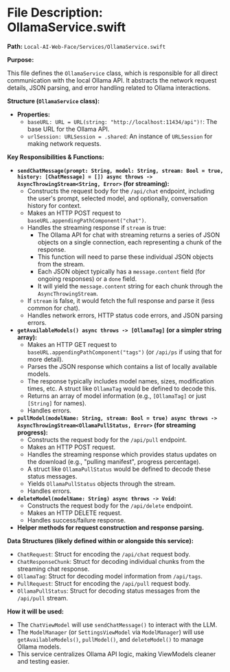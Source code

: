 # File Description: OllamaService.swift

**Path:** `Local-AI-Web-Face/Services/OllamaService.swift`

**Purpose:**

This file defines the `OllamaService` class, which is responsible for all direct communication with the local Ollama API. It abstracts the network request details, JSON parsing, and error handling related to Ollama interactions.

**Structure (`OllamaService` class):**

*   **Properties:**
    *   `baseURL: URL = URL(string: "http://localhost:11434/api")!`: The base URL for the Ollama API.
    *   `urlSession: URLSession = .shared`: An instance of `URLSession` for making network requests.

**Key Responsibilities & Functions:**

*   **`sendChatMessage(prompt: String, model: String, stream: Bool = true, history: [ChatMessage] = []) async throws -> AsyncThrowingStream<String, Error>` (for streaming):**
    *   Constructs the request body for the `/api/chat` endpoint, including the user's prompt, selected model, and optionally, conversation history for context.
    *   Makes an HTTP POST request to `baseURL.appendingPathComponent("chat")`.
    *   Handles the streaming response if `stream` is true:
        *   The Ollama API for chat with streaming returns a series of JSON objects on a single connection, each representing a chunk of the response.
        *   This function will need to parse these individual JSON objects from the stream.
        *   Each JSON object typically has a `message.content` field (for ongoing responses) or a `done` field.
        *   It will yield the `message.content` string for each chunk through the `AsyncThrowingStream`.
    *   If `stream` is false, it would fetch the full response and parse it (less common for chat).
    *   Handles network errors, HTTP status code errors, and JSON parsing errors.
*   **`getAvailableModels() async throws -> [OllamaTag]` (or a simpler string array):**
    *   Makes an HTTP GET request to `baseURL.appendingPathComponent("tags")` (or `/api/ps` if using that for more detail).
    *   Parses the JSON response which contains a list of locally available models.
    *   The response typically includes model names, sizes, modification times, etc. A struct like `OllamaTag` would be defined to decode this.
    *   Returns an array of model information (e.g., `[OllamaTag]` or just `[String]` for names).
    *   Handles errors.
*   **`pullModel(modelName: String, stream: Bool = true) async throws -> AsyncThrowingStream<OllamaPullStatus, Error>` (for streaming progress):**
    *   Constructs the request body for the `/api/pull` endpoint.
    *   Makes an HTTP POST request.
    *   Handles the streaming response which provides status updates on the download (e.g., "pulling manifest", progress percentage).
    *   A struct like `OllamaPullStatus` would be defined to decode these status messages.
    *   Yields `OllamaPullStatus` objects through the stream.
    *   Handles errors.
*   **`deleteModel(modelName: String) async throws -> Void`:**
    *   Constructs the request body for the `/api/delete` endpoint.
    *   Makes an HTTP DELETE request.
    *   Handles success/failure response.
*   **Helper methods for request construction and response parsing.**

**Data Structures (likely defined within or alongside this service):**

*   `ChatRequest`: Struct for encoding the `/api/chat` request body.
*   `ChatResponseChunk`: Struct for decoding individual chunks from the streaming chat response.
*   `OllamaTag`: Struct for decoding model information from `/api/tags`.
*   `PullRequest`: Struct for encoding the `/api/pull` request body.
*   `OllamaPullStatus`: Struct for decoding status messages from the `/api/pull` stream.

**How it will be used:**

*   The `ChatViewModel` will use `sendChatMessage()` to interact with the LLM.
*   The `ModelManager` (or `SettingsViewModel` via `ModelManager`) will use `getAvailableModels()`, `pullModel()`, and `deleteModel()` to manage Ollama models.
*   This service centralizes Ollama API logic, making ViewModels cleaner and testing easier.
